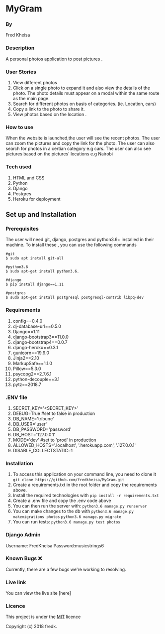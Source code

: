 # MyGram

###  By
Fred Kheisa

### Description
A personal photos application to post pictures .

### User Stories 
1. View different photos
1. Click on a single photo to expand it and also view the details of the photo. The photo details must appear on a modal within the same route as the main page.
1. Search for different photos on basis of categories. (ie. Location, cars)
1. Copy a link to the photo to share it.
1. View photos based on the location .

### How to use 
When the website is launched,the user will see the recent photos.
The user can zoom the pictures and copy the  link for the photo.
The user can also search for photos in a certian category e.g cars.
The user can also see pictures based on the pictures' locations e.g Nairobi


### Tech used 
1. HTML and CSS
2. Python
3. Django
1. Postgres
1. Heroku for deployment

## Set up and Installation
### Prerequisites
The user will need git, django, postgres and python3.6+ installed in their machine.
To install these , you can use the following commands
```
#git
$ sudo apt install git-all

#python3.6
$ sudo apt-get install python3.6.

#django
$ pip install django==1.11

#postgres
$ sudo apt-get install postgresql postgresql-contrib libpq-dev
```
### Requirements
1. config==0.4.0
1. dj-database-url==0.5.0
1. Django==1.11
1. django-bootstrap3==11.0.0
1. django-bootstrap4==0.0.7
1. django-heroku==0.3.1
1. gunicorn==19.9.0
1. Jinja2==2.10
1. MarkupSafe==1.1.0
1. Pillow==5.3.0
1. psycopg2==2.7.6.1
1. python-decouple==3.1
1. pytz==2018.7
### .ENV file
1. SECRET_KEY='<SECRET_KEY>'
1. DEBUG=True #set to false in production
1. DB_NAME='tribune'
1. DB_USER='user'
1. DB_PASSWORD='password'
1. DB_HOST='127.0.0.1'
1. MODE='dev' #set to 'prod' in production
1. ALLOWED_HOSTS='.localhost', '.herokuapp.com', '.127.0.0.1'
1. DISABLE_COLLECTSTATIC=1

### Installation
1. To access this application on your command line, you need to clone it 
`git clone https://github.com/fredkheisa/MyGram.git`
1. Create a requirements.txt in the root folder and copy the requirements above.
1. Install the required technologies with
`pip install -r requirements.txt`
1. Create a .env file and copy the .env code above
1. You can then run the server with:
`python3.6 manage.py runserver`
1. You can make changes to the db with
`python3.6 manage.py makemigrations photos`
`python3.6 manage.py migrate`
4. You can run tests:
`python3.6 manage.py test photos`

### Django Admin
Username: FredKheisa
Password:musicstrings6

### Known Bugs :x:
Currently, there are a few bugs we're working to resolving.

### Live link
You can view the live site [here]
### Licence
This project is under the [MIT](https://github.com/fredkheisa/MyGram/blob/master/LICENSE) licence

Copyright (c) 2018 fredk.